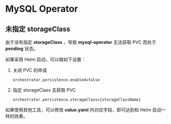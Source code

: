 # MySQL Operator

## 未指定 __storageClass__ 

由于没有指定 __storageClass__ ，导致 __mysql-operator__ 无法获取 PVC 而处于 __pending__ 状态。

如果采用 Helm 启动，可以做如下设置：

1. 关闭 PVC 的申请

    ```console
    orchestrator.persistence.enabled=false 
    ```

2. 指定 storageClass 去获取 PVC

    ```console
    orchestrator.persistence.storageClass={storageClassName} 
    ```

如果使用其他工具，可以修改 __value.yaml__ 内对应字段，即可达到和 Helm 启动一样的效果。
